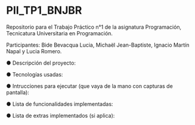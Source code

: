# PII_TP1_BNJBR

Repositorio para el Trabajo Práctico n°1 de la asignatura Programación, Tecnicatura Universitaria en Programación.

Participantes: Bide Bevacqua Lucia, Michaël Jean-Baptiste, Ignacio Martín Napal y Lucia Romero.

●  Descripción del proyecto:

●  Tecnologías usadas:

●  Intrucciones para ejecutar (que vaya de la mano con capturas de pantalla):

●  Lista de funcionalidades implementadas:

●  Lista de extras implementados (si aplica):